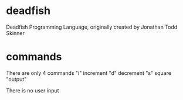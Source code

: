 # deadfish
Deadfish Programming Language, originally created by Jonathan Todd Skinner

# commands
There are only 4 commands
"i" increment
"d" decrement
"s" square
"output"

There is no user input

